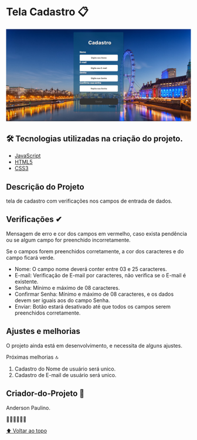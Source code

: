#  Tela Cadastro 📋
    
<img src="./img/capa.jpg">
  
## 🛠 Tecnologias utilizadas na criação do projeto.
- [JavaScript](https://www.javascript.com/)
- [HTML5](https://www.w3schools.com/html/default.asp)
- [CSS3](https://www.w3schools.com/css/default.asp)

## Descrição do Projeto

tela de cadastro com verificações nos campos de entrada de dados.

## Verificações ✔

Mensagem de erro e cor dos campos em vermelho, caso exista pendência ou se algum campo for
preenchido incorretamente.

Se o campos forem preenchidos corretamente, a cor dos caracteres e do campo ficará verde.

- Nome:                                         O campo nome deverá conter entre 03 e 25 caracteres.
- E-mail:                Verificação de E-mail por caracteres, não verifica se o E-mail é existente.
- Senha:                                                           Mínimo e máximo de 08 caracteres.
- Confirmar Senha: Mínimo e máximo de 08 caracteres, e os dados devem ser iguais aos do campo Senha.
- Enviar:            Botão estará desativado até que todos os campos serem preenchidos corretamente.

## Ajustes e melhorias

O projeto ainda está em desenvolvimento, e necessita de alguns ajustes.

Próximas melhorias 🔝

1. Cadastro do Nome de usuário será unico.
2. Cadastro de E-mail de usuário será unico.

## Criador-do-Projeto 🚀 
Anderson Paulino. 

🐱‍👤🐱‍🏍🐱‍🚀

[⬆ Voltar ao topo](#tela-cadastro-📋)<br>